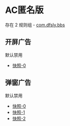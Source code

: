 # AC匿名版

存在 2 规则组 - [com.dfsly.bbs](/src/apps/com.dfsly.bbs.ts)

## 开屏广告

默认禁用

- [快照-0](https://i.gkd.li/i/13330351)

## 弹窗广告

默认禁用

- [快照-0](https://i.gkd.li/i/13343675)
- [快照-1](https://i.gkd.li/i/13335135)
- [快照-2](https://i.gkd.li/i/13335316)
